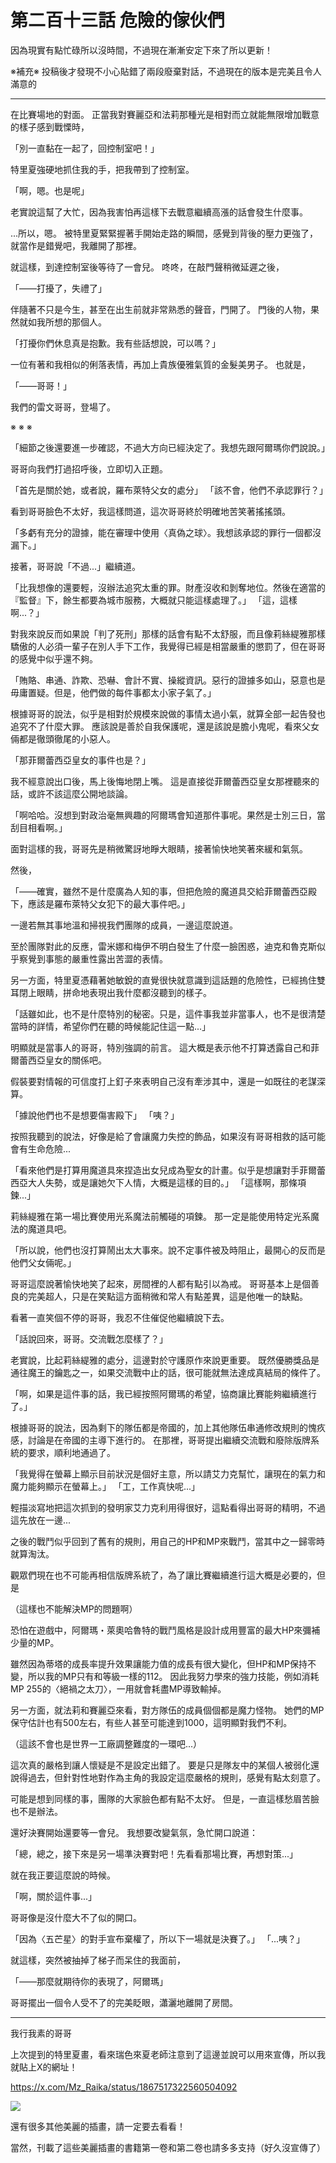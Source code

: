 # 第二百十三話 危險的傢伙們

因為現實有點忙碌所以沒時間，不過現在漸漸安定下來了所以更新！

※補充※
投稿後才發現不小心貼錯了兩段廢棄對話，不過現在的版本是完美且令人滿意的

---

在比賽場地的對面。
正當我對賽麗亞和法莉那種光是相對而立就能無限增加戰意的樣子感到戰慄時，

「別一直黏在一起了，回控制室吧！」

特里夏強硬地抓住我的手，把我帶到了控制室。

「啊，嗯。也是呢」

老實說這幫了大忙，因為我害怕再這樣下去戰意繼續高漲的話會發生什麼事。

...所以，嗯。
被特里夏緊緊握著手開始走路的瞬間，感覺到背後的壓力更強了，就當作是錯覺吧，我離開了那裡。

就這樣，到達控制室後等待了一會兒。
咚咚，在敲門聲稍微延遲之後，

「——打擾了，失禮了」

伴隨著不只是今生，甚至在出生前就非常熟悉的聲音，門開了。
門後的人物，果然就如我所想的那個人。

「打擾你們休息真是抱歉。我有些話想說，可以嗎？」

一位有著和我相似的俐落表情，再加上貴族優雅氣質的金髮美男子。
也就是，

「——哥哥！」

我們的雷文哥哥，登場了。

※ ※ ※

「細節之後還要進一步確認，不過大方向已經決定了。我想先跟阿爾瑪你們說說。」

哥哥向我們打過招呼後，立即切入正題。

「首先是關於她，或者說，羅布萊特父女的處分」
「該不會，他們不承認罪行？」

看到哥哥臉色不太好，我這樣問道，這次哥哥終於明確地苦笑著搖搖頭。

「多虧有充分的證據，能在審理中使用〈真偽之球〉。我想該承認的罪行一個都沒漏下。」

接著，哥哥說「不過...」繼續道。

「比我想像的還要輕，沒辦法追究太重的罪。財產沒收和剝奪地位。然後在適當的『監督』下，餘生都要為城市服務，大概就只能這樣處理了。」
「這，這樣啊...？」

對我來說反而如果說「判了死刑」那樣的話會有點不太舒服，而且像莉絲緹雅那樣驕傲的人必須一輩子在別人手下工作，我覺得已經是相當嚴重的懲罰了，但在哥哥的感覺中似乎還不夠。

「賄賂、串通、詐欺、恐嚇、會計不實、操縱資訊。惡行的證據多如山，惡意也是毋庸置疑。但是，他們做的每件事都太小家子氣了。」

根據哥哥的說法，似乎是相對於規模來說做的事情太過小氣，就算全部一起告發也追究不了什麼大罪。
應該說是善於自我保護呢，還是該說是膽小鬼呢，看來父女倆都是徹頭徹尾的小惡人。

「那菲爾蕾西亞皇女的事件也是？」

我不經意說出口後，馬上後悔地閉上嘴。
這是直接從菲爾蕾西亞皇女那裡聽來的話，或許不該這麼公開地談論。

「啊哈哈。沒想到對政治毫無興趣的阿爾瑪會知道那件事呢。果然是士別三日，當刮目相看啊。」

面對這樣的我，哥哥先是稍微驚訝地睜大眼睛，接著愉快地笑著來緩和氣氛。

然後，

「——確實，雖然不是什麼廣為人知的事，但把危險的魔道具交給菲爾蕾西亞殿下，應該是羅布萊特父女犯下的最大事件吧。」

一邊若無其事地溫和掃視我們團隊的成員，一邊這麼說道。

至於團隊對此的反應，雷米娜和梅伊不明白發生了什麼一臉困惑，迪克和魯克斯似乎察覺到事態的嚴重性露出苦澀的表情。

另一方面，特里夏憑藉著她敏銳的直覺很快就意識到這話題的危險性，已經摀住雙耳閉上眼睛，拼命地表現出我什麼都沒聽到的樣子。

「話雖如此，也不是什麼特別的秘密。只是，這件事我並非當事人，也不是很清楚當時的詳情，希望你們在聽的時候能記住這一點...」

明顯就是當事人的哥哥，特別強調的前言。
這大概是表示他不打算透露自己和菲爾蕾西亞皇女的關係吧。

假裝要對情報的可信度打上釘子來表明自己沒有牽涉其中，還是一如既往的老謀深算。

「據說他們也不是想要傷害殿下」
「咦？」

按照我聽到的說法，好像是給了會讓魔力失控的飾品，如果沒有哥哥相救的話可能會有生命危險...

「看來他們是打算用魔道具來捏造出女兒成為聖女的計畫。似乎是想讓對手菲爾蕾西亞大人失勢，或是讓她欠下人情，大概是這樣的目的。」
「這樣啊，那條項鍊...」

莉絲緹雅在第一場比賽使用光系魔法前觸碰的項鍊。
那一定是能使用特定光系魔法的魔道具吧。

「所以說，他們也沒打算鬧出太大事來。說不定事件被及時阻止，最開心的反而是他們父女倆呢。」

哥哥這麼說著愉快地笑了起來，房間裡的人都有點引以為戒。
哥哥基本上是個善良的完美超人，只是在笑點這方面稍微和常人有點差異，這是他唯一的缺點。

看著一直笑個不停的哥哥，我忍不住催促他繼續說下去。

「話說回來，哥哥。交流戰怎麼樣了？」

老實說，比起莉絲緹雅的處分，這邊對於守護原作來說更重要。
既然優勝獎品是通往魔王的鑰匙之一，如果交流戰中止的話，很可能就無法達成真結局的條件了。

「啊，如果是這件事的話，我已經按照阿爾瑪的希望，協商讓比賽能夠繼續進行了。」

根據哥哥的說法，因為剩下的隊伍都是帝國的，加上其他隊伍串通修改規則的愧疚感，討論是在帝國的主導下進行的。
在那裡，哥哥提出繼續交流戰和廢除版牌系統的要求，順利地通過了。

「我覺得在螢幕上顯示目前狀況是個好主意，所以請艾力克幫忙，讓現在的氣力和魔力能夠顯示在螢幕上。」
「工，工作真快呢...」

輕描淡寫地把這次抓到的發明家艾力克利用得很好，這點看得出哥哥的精明，不過這先放在一邊...

之後的戰鬥似乎回到了舊有的規則，用自己的HP和MP來戰鬥，當其中之一歸零時就算淘汰。

觀眾們現在也不可能再相信版牌系統了，為了讓比賽繼續進行這大概是必要的，但是

（這樣也不能解決MP的問題啊）

恐怕在遊戲中，阿爾瑪・萊奧哈魯特的戰鬥風格是設計成用豐富的最大HP來彌補少量的MP。

雖然因為蒂塔的成長率提升效果讓能力值的成長有很大變化，但HP和MP保持不變，所以我的MP只有和等級一樣的112。
因此我努力學來的強力技能，例如消耗MP 255的〈絕禍之太刀〉，一用就會耗盡MP導致輸掉。

另一方面，就法莉和賽麗亞來看，對方隊伍的成員個個都是魔力怪物。
她們的MP保守估計也有500左右，有些人甚至可能達到1000，這明顯對我們不利。

（這該不會也是世界一工廠調整難度的一環吧...）

這次真的嚴格到讓人懷疑是不是設定出錯了。
要是只是隊友中的某個人被弱化還說得過去，但針對性地對作為主角的我設定這麼嚴格的規則，感覺有點太刻意了。

可能是想到同樣的事，團隊的大家臉色都有點不太好。
但是，一直這樣愁眉苦臉也不是辦法。

還好決賽開始還要等一會兒。
我想要改變氣氛，急忙開口說道：

「總，總之，接下來是另一場準決賽對吧！先看看那場比賽，再想對策...」

就在我正要這麼說的時候。

「啊，關於這件事...」

哥哥像是沒什麼大不了似的開口。

「因為〈五芒星〉的對手宣布棄權了，所以下一場就是決賽了。」
「...咦？」

就這樣，突然被抽掉了梯子而呆住的我面前，

「——那麼就期待你的表現了，阿爾瑪」

哥哥擺出一個令人受不了的完美眨眼，瀟灑地離開了房間。

---

我行我素的哥哥

上次提到的特里夏畫，看來瑞色來夏老師注意到了這邊並說可以用來宣傳，所以我就貼上X的網址！

https://x.com/Mz_Raika/status/1867517322560504092

![](https://pbs.twimg.com/media/GeqmIAHbsAApH5h?format=jpg&name=large)

還有很多其他美麗的插畫，請一定要去看看！

當然，刊載了這些美麗插畫的書籍第一卷和第二卷也請多多支持（好久沒宣傳了）

